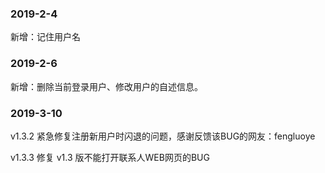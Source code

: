 ### 2019-2-4
新增：记住用户名

### 2019-2-6
新增：删除当前登录用户、修改用户的自述信息。

### 2019-3-10
v1.3.2 紧急修复注册新用户时闪退的问题，感谢反馈该BUG的网友：fengluoye

v1.3.3 修复 v1.3 版不能打开联系人WEB网页的BUG

